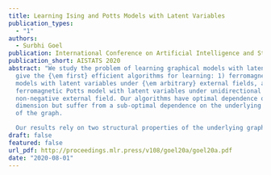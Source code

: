 ```yaml
---
title: Learning Ising and Potts Models with Latent Variables
publication_types:
  - "1"
authors:
  - Surbhi Goel
publication: International Conference on Artificial Intelligence and Statistics (AISTATS) 2020
publication_short: AISTATS 2020
abstract: "We study the problem of learning graphical models with latent variables. We
  give the {\em first} efficient algorithms for learning: 1) ferromagnetic Ising
  models with latent variables under {\em arbitrary} external fields, and 2)
  ferromagnetic Potts model with latent variables under unidirectional
  non-negative external field. Our algorithms have optimal dependence on the
  dimension but suffer from a sub-optimal dependence on the underlying sparsity
  of the graph.

  Our results rely on two structural properties of the underlying graphical models. These in turn allow us to design an influence function which can be maximized greedily to recover the structure of the underlying graphical model. These structural results may be of independent interest."
draft: false
featured: false
url_pdf: http://proceedings.mlr.press/v108/goel20a/goel20a.pdf
date: "2020-08-01"
---
```

